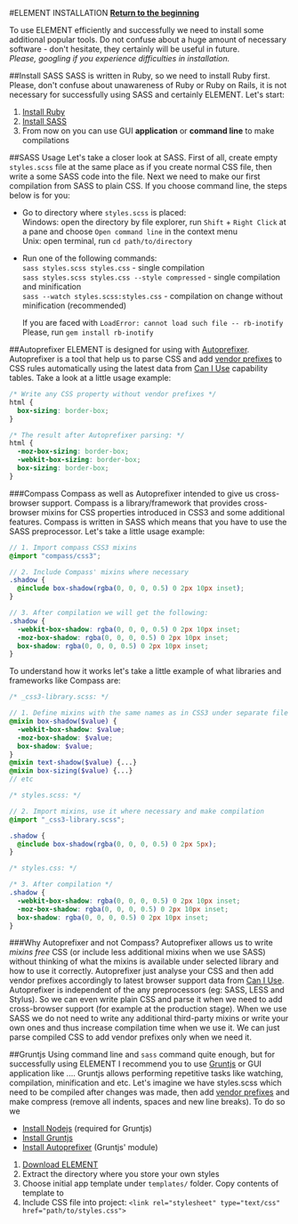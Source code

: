 #ELEMENT INSTALLATION
**[Return to the beginning](https://github.com/kalopsia/element/blob/master/docs/0_preface.md)**<br/>

To use ELEMENT efficiently and successfully we need to install some additional popular tools. Do not confuse about a huge amount of necessary software - don't hesitate, they certainly will be useful in future.<br/>
*Please, googling if you experience difficulties in installation.*

##Install SASS
SASS is written in Ruby, so we need to install Ruby first. Please, don't confuse about unawareness of Ruby or Ruby on Rails, it is not necessary for successfully using SASS and certainly ELEMENT. Let's start:
1. [Install Ruby](https://www.ruby-lang.org/en/installation/)
2. [Install SASS](http://sass-lang.com/install)
3. From now on you can use GUI **application** or **command line** to make compilations

##SASS Usage
Let's take a closer look at SASS. First of all, create empty ``styles.scss`` file at the same place as if you create normal CSS file, then write a some SASS code into the file. Next we need to make our first compilation from SASS to plain CSS. If you choose command line, the steps below is for you:

* Go to directory where ``styles.scss`` is placed:<br/>
	Windows: open the directory by file explorer, run ``Shift`` + ``Right Click`` at a pane and choose ``Open command line`` in the context menu<br/>
	Unix: open terminal, run ``cd path/to/directory``
* Run one of the following commands:<br/>
	``sass styles.scss styles.css`` - single compilation<br/>
	``sass styles.scss styles.css --style compressed`` - single compilation and minification<br/>
	``sass --watch styles.scss:styles.css`` - compilation on change without minification (recommended)<br/>

	If you are faced with ``LoadError: cannot load such file -- rb-inotify``<br/>
	Please, run ``gem install rb-inotify``

##Autoprefixer
ELEMENT is designed for using with [Autoprefixer](https://github.com/ai/autoprefixer). Autoprefixer is a tool that help us to parse CSS and add [vendor prefixes](http://webdesign.about.com/od/css/a/css-vendor-prefixes.htm) to CSS rules automatically using the latest data from [Can I Use](http://caniuse.com/) capability tables. Take a look at a little usage example:

```CSS
/* Write any CSS property without vendor prefixes */
html {
  box-sizing: border-box;
}

/* The result after Autoprefixer parsing: */
html {
  -moz-box-sizing: border-box;
  -webkit-box-sizing: border-box;
  box-sizing: border-box;
}
```

###Compass
Compass as well as Autoprefixer intended to give us cross-browser support. Compass is a library/framework that provides cross-browser mixins for CSS properties introduced in CSS3 and some additional features. Compass is written in SASS which means that you have to use the SASS preprocessor. Let's take a little usage example:

```SCSS
// 1. Import compass CSS3 mixins
@import "compass/css3";

// 2. Include Compass' mixins where necessary
.shadow {
  @include box-shadow(rgba(0, 0, 0, 0.5) 0 2px 10px inset);
}

// 3. After compilation we will get the following:
.shadow {
  -webkit-box-shadow: rgba(0, 0, 0, 0.5) 0 2px 10px inset;
  -moz-box-shadow: rgba(0, 0, 0, 0.5) 0 2px 10px inset;
  box-shadow: rgba(0, 0, 0, 0.5) 0 2px 10px inset;
}
```

To understand how it works let's take a little example of what libraries and frameworks like Compass are:

```SCSS
/* _css3-library.scss: */

// 1. Define mixins with the same names as in CSS3 under separate file
@mixin box-shadow($value) {
  -webkit-box-shadow: $value;
  -moz-box-shadow: $value;
  box-shadow: $value;
}
@mixin text-shadow($value) {...}
@mixin box-sizing($value) {...}
// etc
```

```SCSS
/* styles.scss: */

// 2. Import mixins, use it where necessary and make compilation
@import "_css3-library.scss";

.shadow {
  @include box-shadow(rgba(0, 0, 0, 0.5) 0 2px 5px);
}
```

```CSS
/* styles.css: */

/* 3. After compilation */
.shadow {
  -webkit-box-shadow: rgba(0, 0, 0, 0.5) 0 2px 10px inset;
  -moz-box-shadow: rgba(0, 0, 0, 0.5) 0 2px 10px inset;
  box-shadow: rgba(0, 0, 0, 0.5) 0 2px 10px inset;
}
```

###Why Autoprefixer and not Compass?
Autoprefixer allows us to write *mixins free* CSS (or include less additional mixins when we use SASS) without thinking of what the mixins is available under selected library and how to use it correctly. Autoprefixer just analyse your CSS and then add vendor prefixes accordingly to latest browser support data from [Can I Use](http://caniuse.com/). Autoprefixer is independent of the any preprocessors (eg: SASS, LESS and Stylus). So we can even write plain CSS and parse it when we need to add cross-browser support (for example at the production stage). When we use SASS we do not need to write any additional third-party mixins or write your own ones and thus increase compilation time when we use it. We can just parse compiled CSS to add vendor prefixes only when we need it.


##Gruntjs
Using command line and ``sass`` command quite enough, but for successfully using ELEMENT I recommend you to use [Gruntjs](http://gruntjs.com/getting-started) or GUI application like .... Gruntjs allows performing repetitive tasks like watching, compilation, minification and etc. Let's imagine we have styles.scss which need to be compiled after changes was made, then add [vendor prefixes](http://webdesign.about.com/od/css/a/css-vendor-prefixes.htm) and make compress (remove all indents, spaces and new line breaks). To do so we

* [Install Nodejs](http://nodejs.org/download/) (required for Gruntjs)
* [Install Gruntjs](http://gruntjs.com/getting-started)
* [Install Autoprefixer](https://github.com/nDmitry/grunt-autoprefixer) (Gruntjs' module)

1. [Download ELEMENT](https://github.com/kalopsia/element/archive/master.zip)
2. Extract the directory where you store your own styles
3. Choose initial app template under ``templates/`` folder. Copy contents of template to
3. Include CSS file into project: ``<link rel="stylesheet" type="text/css" href="path/to/styles.css">``

